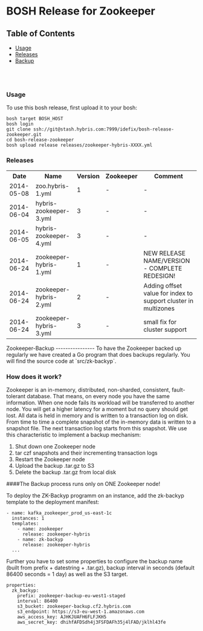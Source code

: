 # BOSH Release for Zookeeper

## Table of Contents
* [Usage](#usage)
* [Releases](#releases)
* [Backup](#backup)
<br />
<br />


### <a name="usage"></a>Usage

To use this bosh release, first upload it to your bosh:

```
bosh target BOSH_HOST
bosh login
git clone ssh://git@stash.hybris.com:7999/idefix/bosh-release-zookeeper.git
cd bosh-release-zookeeper
bosh upload release releases/zookeeper-hybris-XXXX.yml
```

### <a name="releases"></a>Releases
<table>
  <tr>
    <th>Date</th>
    <th>Name</th>
    <th>Version</th>
    <th>Zookeeper</th>
    <th>Comment</th>
  </tr>
  <tr>
    <td>2014-05-08</td>
    <td>zoo.hybris-1.yml</td>
    <td>1</td>
    <td>-</td>
    <td>-</td>
  </tr>
  <tr>
    <td>2014-06-04</td>
    <td>hybris-zookeeper-3.yml</td>
    <td>3</td>
    <td>-</td>
    <td>-</td>
  </tr>
  <tr>
    <td>2014-06-05</td>
    <td>hybris-zookeeper-4.yml</td>
    <td>3</td>
    <td>-</td>
    <td>-</td>
  </tr>
  <tr>
    <td>2014-06-24</td>
    <td>zookeeper-hybris-1.yml</td>
    <td>1</td>
    <td>-</td>
    <td>NEW RELEASE NAME/VERSION - COMPLETE REDESIGN!</td>
  </tr>
  <tr>
    <td>2014-06-24</td>
    <td>zookeeper-hybris-2.yml</td>
    <td>2</td>
    <td>-</td>
    <td>Adding offset value for index to support cluster in multizones</td>
  </tr>
  <tr>
    <td>2014-06-24</td>
    <td>zookeeper-hybris-3.yml</td>
    <td>3</td>
    <td>-</td>
    <td>small fix for cluster support</td>
  </tr>
</table>


<a name="backup"/>
Zookeeper-Backup
----------------
To have the Zookeeper backed up regularly we have created a Go program that does backups regularly.
You will find the source code at `src/zk-backyp`.

### How does it work?
Zookeeper is an in-memory, distributed, non-sharded, consistent, fault-tolerant database. That means, on every node you have the same information. When one node fails its workload will be transferred to another node. You will get a higher latency for a moment but no query should get lost. All data is held in memory and is written to a transaction log on disk. From time to time a complete snapshot of the in-memory data is written to a snapshot file. The next transaction log starts from this snapshot.
We use this characteristic to implement a backup mechanism:
1. Shut down one Zookeeper node
2. tar czf snapshots and their incrementing transaction logs
3. Restart the Zookeeper node
4. Upload the backup .tar.gz to S3
5. Delete the backup .tar.gz from local disk

####The Backup process runs only on ONE Zookeeper node!

To deploy the ZK-Backyp programm on an instance, add the zk-backyp template to the deployment manifest:

    - name: kafka_zookeeper_prod_us-east-1c
      instances: 1
      templates:
        - name: zookeeper
          release: zookeeper-hybris
        - name: zk-backyp
          release: zookeeper-hybris
      ...

Further you have to set some properties to configure the backup name (built from prefix + datestring + .tar.gz), backup interval in seconds (default 86400 seconds = 1 day) as well as the S3 target.

    properties:
      zk_backyp:
        prefix: zookeeper-backup-eu-west1-staged
        interval: 86400
        s3_bucket: zookeeper-backup.cf2.hybris.com
        s3_endpoint: https://s3-eu-west-1.amazonaws.com
        aws_access_key: AJHKJUAFH6FLFJKH5
        aws_secret_key: dhihfAFDSdh4j3FSFDAFh35j4lFAD/jklhl43fe